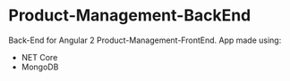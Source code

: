 # Product-Management-BackEnd
Back-End for Angular 2 Product-Management-FrontEnd.
App made using:
- NET Core
- MongoDB
